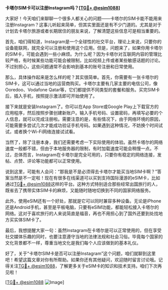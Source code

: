 **卡塔尔SIM卡可以注册Instagram吗？[[TG💪+ @esim1088](https://t.me/s/esim1088)]**

大家好！今天咱们来聊聊一个很多人都关心的问题——卡塔尔的SIM卡能不能用来注册Instagram？这事儿听起来简单，但其实里面还是有不少门道的。尤其是对于计划去卡塔尔旅游或者长期居住的朋友来说，了解清楚这些信息可是相当重要的。

首先，咱们得知道，Instagram是一个全球性的社交平台，理论上来说，只要你的设备能联网，就完全可以注册和使用这个应用。但是，问题来了，如果你用卡塔尔的SIM卡，可能会遇到一些小麻烦。为什么呢？因为卡塔尔对互联网内容的管理比较严格，有时候某些功能可能会被限制，比如视频上传或者某些敏感话题的讨论。不过别担心，这些问题通常不会影响到基本的账号注册和日常使用。

那么，具体操作起来是怎么样的呢？其实很简单。首先，你需要有一张卡塔尔的SIM卡，这可以通过当地的运营商购买。卡塔尔主要有几家主要的电信公司，像Ooredoo、Vodafone Qatar等，它们都提供不同类型的套餐和服务。买完SIM卡后，插入手机，按照提示激活即可开始使用了。

接下来就是安装Instagram了。你可以在App Store或Google Play上下载官方的应用程序，然后按照步骤创建新账户。输入手机号码、设置密码，再填写必要的个人信息，就可以完成注册啦。需要注意的是，有些情况下，由于网络环境的原因，可能需要多尝试几次才能成功验证手机号码。如果遇到这种情况，不妨换个时间试试，或者换个Wi-Fi网络连接试试看。

当然了，除了注册本身，我们还需要考虑一下实际使用的体验。虽然卡塔尔的网络速度一般都不错，但由于本地服务器的限制，有时加载速度可能会稍慢一点。不过，总体而言，Instagram在卡塔尔是完全可用的，只要你有稳定的网络连接，发帖、点赞、评论等功能都可以正常使用。

说到这里，可能有人会问：“那我是不是必须得去卡塔尔才能买当地SIM卡啊？”答案当然是不一定啦！现在有很多在线渠道可以买到支持国际漫游的eSIM卡，比如通过[TG💪+ @esim1088](https://t.me/s/esim1088)这样的平台。这种方式特别适合那些经常出国旅行的人，既省去了携带实体SIM卡的麻烦，又能随时随地切换到不同的国家网络服务。

此外，使用eSIM还有一个好处，那就是它可以同时兼容多种设备。无论是iPhone还是Android手机，甚至是平板电脑，只要有eSIM功能，都能轻松接入卡塔尔的网络。这对于喜欢旅行的人来说简直是福音，再也不用担心到了国外还要到处找地方买实体SIM卡了。

最后，我想提醒大家一句：虽然Instagram在卡塔尔是可以正常使用的，但在享受社交媒体乐趣的同时，也要注意遵守当地的法律法规和社会习俗。毕竟每个国家的文化背景都不一样，尊重当地文化是我们每个人应该做到的基本礼仪。

好了，关于“卡塔尔SIM卡是否可以注册Instagram”这个问题，咱们就聊到这里吧！希望这篇文章对你有所帮助。如果你还有其他疑问，欢迎随时留言讨论哦。记得关注[TG💪+ @esim1088](https://t.me/s/esim1088)，了解更多关于eSIM卡的知识和技术支持。咱们下次再见啦！

[[TG💪+ @esim1088](https://t.me/s/esim1088) ![Image](https://i.postimg.cc/4NQfJmqS/Snipaste-2025-05-13-00-14-12.png)]